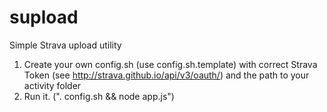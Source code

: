 supload
=======

Simple Strava upload utility

1)  Create your own config.sh (use config.sh.template) with correct Strava Token (see http://strava.github.io/api/v3/oauth/) and the path to your activity folder
2)  Run it. (". config.sh && node app.js")
